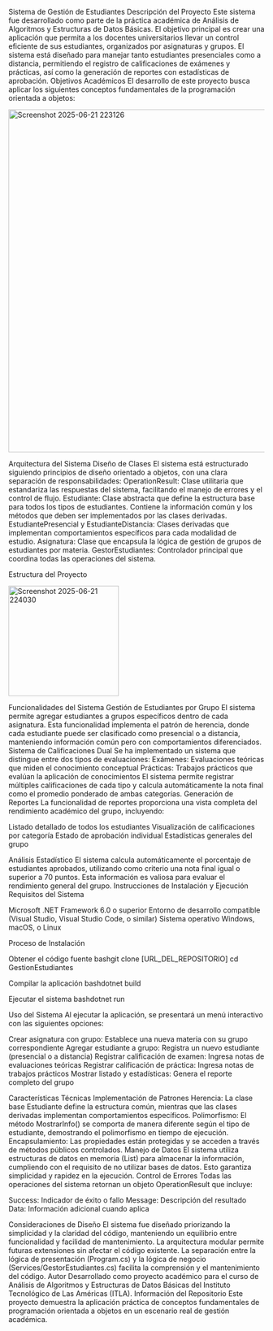 Sistema de Gestión de Estudiantes
Descripción del Proyecto
Este sistema fue desarrollado como parte de la práctica académica de Análisis de Algoritmos y Estructuras de Datos Básicas. El objetivo principal es crear una aplicación que permita a los docentes universitarios llevar un control eficiente de sus estudiantes, organizados por asignaturas y grupos.
El sistema está diseñado para manejar tanto estudiantes presenciales como a distancia, permitiendo el registro de calificaciones de exámenes y prácticas, así como la generación de reportes con estadísticas de aprobación.
Objetivos Académicos
El desarrollo de este proyecto busca aplicar los siguientes conceptos fundamentales de la programación orientada a objetos:

<img width="675" alt="Screenshot 2025-06-21 223126" src="https://github.com/user-attachments/assets/581b3715-528b-48a0-8094-4e9b9e581372" />


Arquitectura del Sistema
Diseño de Clases
El sistema está estructurado siguiendo principios de diseño orientado a objetos, con una clara separación de responsabilidades:
OperationResult: Clase utilitaria que estandariza las respuestas del sistema, facilitando el manejo de errores y el control de flujo.
Estudiante: Clase abstracta que define la estructura base para todos los tipos de estudiantes. Contiene la información común y los métodos que deben ser implementados por las clases derivadas.
EstudiantePresencial y EstudianteDistancia: Clases derivadas que implementan comportamientos específicos para cada modalidad de estudio.
Asignatura: Clase que encapsula la lógica de gestión de grupos de estudiantes por materia.
GestorEstudiantes: Controlador principal que coordina todas las operaciones del sistema.

Estructura del Proyecto

<img width="217" alt="Screenshot 2025-06-21 224030" src="https://github.com/user-attachments/assets/48fcf28e-f216-464b-a302-378897b8623c" />


Funcionalidades del Sistema
Gestión de Estudiantes por Grupo
El sistema permite agregar estudiantes a grupos específicos dentro de cada asignatura. Esta funcionalidad implementa el patrón de herencia, donde cada estudiante puede ser clasificado como presencial o a distancia, manteniendo información común pero con comportamientos diferenciados.
Sistema de Calificaciones Dual
Se ha implementado un sistema que distingue entre dos tipos de evaluaciones:
Exámenes: Evaluaciones teóricas que miden el conocimiento conceptual
Prácticas: Trabajos prácticos que evalúan la aplicación de conocimientos
El sistema permite registrar múltiples calificaciones de cada tipo y calcula automáticamente la nota final como el promedio ponderado de ambas categorías.
Generación de Reportes
La funcionalidad de reportes proporciona una vista completa del rendimiento académico del grupo, incluyendo:

Listado detallado de todos los estudiantes
Visualización de calificaciones por categoría
Estado de aprobación individual
Estadísticas generales del grupo

Análisis Estadístico
El sistema calcula automáticamente el porcentaje de estudiantes aprobados, utilizando como criterio una nota final igual o superior a 70 puntos. Esta información es valiosa para evaluar el rendimiento general del grupo.
Instrucciones de Instalación y Ejecución
Requisitos del Sistema

Microsoft .NET Framework 6.0 o superior
Entorno de desarrollo compatible (Visual Studio, Visual Studio Code, o similar)
Sistema operativo Windows, macOS, o Linux

Proceso de Instalación

Obtener el código fuente
bashgit clone [URL_DEL_REPOSITORIO]
cd GestionEstudiantes

Compilar la aplicación
bashdotnet build

Ejecutar el sistema
bashdotnet run


Uso del Sistema
Al ejecutar la aplicación, se presentará un menú interactivo con las siguientes opciones:

Crear asignatura con grupo: Establece una nueva materia con su grupo correspondiente
Agregar estudiante a grupo: Registra un nuevo estudiante (presencial o a distancia)
Registrar calificación de examen: Ingresa notas de evaluaciones teóricas
Registrar calificación de práctica: Ingresa notas de trabajos prácticos
Mostrar listado y estadísticas: Genera el reporte completo del grupo

Características Técnicas
Implementación de Patrones
Herencia: La clase base Estudiante define la estructura común, mientras que las clases derivadas implementan comportamientos específicos.
Polimorfismo: El método MostrarInfo() se comporta de manera diferente según el tipo de estudiante, demostrando el polimorfismo en tiempo de ejecución.
Encapsulamiento: Las propiedades están protegidas y se acceden a través de métodos públicos controlados.
Manejo de Datos
El sistema utiliza estructuras de datos en memoria (List<T>) para almacenar la información, cumpliendo con el requisito de no utilizar bases de datos. Esto garantiza simplicidad y rapidez en la ejecución.
Control de Errores
Todas las operaciones del sistema retornan un objeto OperationResult que incluye:

Success: Indicador de éxito o fallo
Message: Descripción del resultado
Data: Información adicional cuando aplica

Consideraciones de Diseño
El sistema fue diseñado priorizando la simplicidad y la claridad del código, manteniendo un equilibrio entre funcionalidad y facilidad de mantenimiento. La arquitectura modular permite futuras extensiones sin afectar el código existente.
La separación entre la lógica de presentación (Program.cs) y la lógica de negocio (Services/GestorEstudiantes.cs) facilita la comprensión y el mantenimiento del código.
Autor
Desarrollado como proyecto académico para el curso de Análisis de Algoritmos y Estructuras de Datos Básicas del Instituto Tecnológico de Las Américas (ITLA).
Información del Repositorio
Este proyecto demuestra la aplicación práctica de conceptos fundamentales de programación orientada a objetos en un escenario real de gestión académica.
